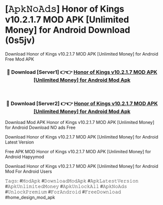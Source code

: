 # [𝙰𝚙𝚔𝙽𝚘𝙰𝚍𝚜] Honor of Kings v10.2.1.7 MOD APK [Unlimited Money] for Android Download (0s5jv)
Download Honor of Kings v10.2.1.7 MOD APK [Unlimited Money] for Android Free Mod APK

<div align="center">
<h3>🔴 Download [Server1] 👉👉 <a href="https://apkcomod.com?title=Honor_of_Kings_v10.2.1.7_MOD_APK_[Unlimited_Money]_for_Android">Honor of Kings v10.2.1.7 MOD APK [Unlimited Money] for Android Mod Apk</a></h3><br>

<h3>🔴 Download [Server2] 👉👉 <a href="https://apkcomod.com?title=Honor_of_Kings_v10.2.1.7_MOD_APK_[Unlimited_Money]_for_Android">Honor of Kings v10.2.1.7 MOD APK [Unlimited Money] for Android Mod Apk</a></h3>
</div>


 Download Mod APK Honor of Kings v10.2.1.7 MOD APK [Unlimited Money] for Android Download NO ads Free

Download Honor of Kings v10.2.1.7 MOD APK [Unlimited Money] for Android Latest Version

Free APK MOD Honor of Kings v10.2.1.7 MOD APK [Unlimited Money] for Android Hapyymod

Download Honor of Kings v10.2.1.7 MOD APK [Unlimited Money] for Android Mod For Android Users

𝚃𝚊𝚐𝚜: #𝙼𝚘𝚍𝙰𝚙𝚔 #𝙳𝚘𝚠𝚗𝚕𝚘𝚊𝚍𝙼𝚘𝚍𝙰𝚙𝚔 #𝙰𝚙𝚔𝙻𝚊𝚝𝚎𝚜𝚝𝚅𝚎𝚛𝚜𝚒𝚘𝚗 #𝙰𝚙𝚔𝚄𝚗𝚕𝚒𝚖𝚒𝚝𝚎𝚍𝙼𝚘𝚗𝚎𝚢 #𝙰𝚙𝚔𝚄𝚗𝚕𝚘𝚌𝚔𝙰𝚕𝚕 #𝙰𝚙𝚔𝙽𝚘𝙰𝚍𝚜 #𝚄𝚗𝚕𝚘𝚌𝚔𝙿𝚛𝚎𝚖𝚒𝚞𝚖 #𝙵𝚘𝚛𝙰𝚗𝚍𝚛𝚘𝚒𝚍 #𝙵𝚛𝚎𝚎𝙳𝚘𝚠𝚗𝚕𝚘𝚊𝚍 #home_design_mod_apk